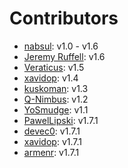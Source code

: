 # Contributors

- [nabsul](https://github.com/nabsul): v1.0 - v1.6
- [Jeremy Ruffell](https://github.com/jeremyruffell): v1.6
- [Veraticus](https://github.com/Veraticus): v1.5
- [xavidop](https://github.com/xavidop): v1.4
- [kuskoman](https://github.com/kuskoman): v1.3
- [Q-Nimbus](https://github.com/Q-Nimbus): v1.2
- [YoSmudge](https://github.com/YoSmudge): v1.1
- [PawelLipski](https://github.com/PawelLipski): v1.7.1
- [devec0](https://github.com/devec0): v1.7.1
- [xavidop](https://github.com/xavidop): v1.7.1
- [armenr](https://github.com/armenr): v1.7.1

